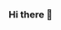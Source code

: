 ### Hi there 👋

<!--
**IsaiahEstaygliocam/IsaiahEstaygliocam** is a ✨ _special_ ✨ repository because its `README.md` (this file) appears on your GitHub profile.

Here are some ideas to get you started:

- 🔭 I’m currently working on nothing inparticular
- 🌱 I’m currently learning Python 3
- 👯 I’m looking to collaborate on Python projects
- 🤔 I’m looking for help with getting started on open source contributions
- 💬 Ask me about how my Github journey is going
- 📫 How to reach me: Send an Owl
- 😄 Pronouns: he/him
- ⚡ Fun fact: I can cook minute rice in approximately 58 seconds
-->
